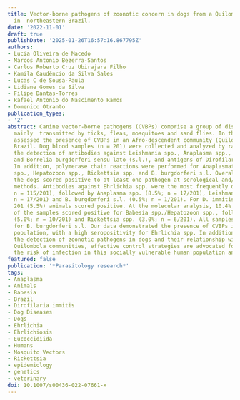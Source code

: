 ```yaml
---
title: Vector-borne pathogens of zoonotic concern in dogs from a Quilombola community
  in  northeastern Brazil.
date: '2022-11-01'
draft: true
publishDate: '2025-01-26T16:57:16.867795Z'
authors:
- Lucia Oliveira de Macedo
- Marcos Antonio Bezerra-Santos
- Carlos Roberto Cruz Ubirajara Filho
- Kamila Gaudêncio da Silva Sales
- Lucas C de Sousa-Paula
- Lidiane Gomes da Silva
- Filipe Dantas-Torres
- Rafael Antonio do Nascimento Ramos
- Domenico Otranto
publication_types:
- '2'
abstract: Canine vector-borne pathogens (CVBPs) comprise a group of disease agents
  mainly  transmitted by ticks, fleas, mosquitoes and sand flies. In this study, we
  assessed the presence of CVBPs in an Afro-descendent community (Quilombola) of northeastern,
  Brazil. Dog blood samples (n = 201) were collected and analyzed by rapid test for
  the detection of antibodies against Leishmania spp., Anaplasma spp., Ehrlichia spp.
  and Borrelia burgdorferi sensu lato (s.l.), and antigens of Dirofilaria immitis.
  In addition, polymerase chain reactions were performed for Anaplasmataceae, Babesia
  spp., Hepatozoon spp., Rickettsia spp. and B. burgdorferi s.l. Overall, 66.7% of
  the dogs scored positive to at least one pathogen at serological and/or molecular
  methods. Antibodies against Ehrlichia spp. were the most frequently detected (57.2%;
  n = 115/201), followed by Anaplasma spp. (8.5%; n = 17/201), Leishmania spp. (8.5%;
  n = 17/201) and B. burgdorferi s.l. (0.5%; n = 1/201). For D. immitis, 11 out of
  201 (5.5%) animals scored positive. At the molecular analysis, 10.4% (n = 21/201)
  of the samples scored positive for Babesia spp./Hepatozoon spp., followed by Anaplasmataceae
  (5.0%; n = 10/201) and Rickettsia spp. (3.0%; n = 6/201). All samples were negative
  for B. burgdorferi s.l. Our data demonstrated the presence of CVBPs in the studied
  population, with a high seropositivity for Ehrlichia spp. In addition, considering
  the detection of zoonotic pathogens in dogs and their relationship with people from
  Quilombola communities, effective control strategies are advocated for minimizing
  the risk of infection in this socially vulnerable human population and their pets.
featured: false
publication: '*Parasitology research*'
tags:
- Anaplasma
- Animals
- Babesia
- Brazil
- Dirofilaria immitis
- Dog Diseases
- Dogs
- Ehrlichia
- Ehrlichiosis
- Eucoccidiida
- Humans
- Mosquito Vectors
- Rickettsia
- epidemiology
- genetics
- veterinary
doi: 10.1007/s00436-022-07661-x
---
```


